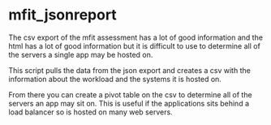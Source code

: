 # mfit_jsonreport

The csv export of the mfit assessment has a lot of good information and the html has a lot of good information but it is difficult to use to determine all of the servers a single app may be hosted on. 

This script pulls the data from the json export and creates a csv with the information about the workload and the systems it is hosted on. 

From there you can create a pivot table on the csv to determine all of the servers an app may sit on. This is useful if the applications sits behind a load balancer so is hosted on many web servers. 
